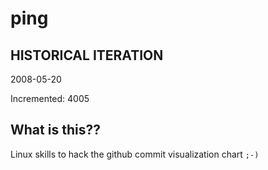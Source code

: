 # ping

## HISTORICAL ITERATION
2008-05-20

Incremented: 4005

## What is this?? 
Linux skills to hack the github commit visualization chart `;-)`
